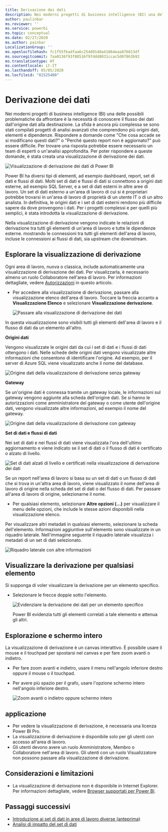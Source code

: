 ```yaml
---
title: Derivazione dei dati
description: Nei moderni progetti di business intelligence (BI) una delle principali problematiche affrontate da molti clienti è la necessità di conoscere il flusso dei dati dall'origine dati alla destinazione.
author: paulinbar
ms.reviewer: ''
ms.service: powerbi
ms.topic: conceptual
ms.date: 02/27/2020
ms.author: painbar
LocalizationGroup: ''
ms.openlocfilehash: fc1f55fbadfaa6c25dd9140a41064eaa876013df
ms.sourcegitcommit: 7aa0136f93f88516f97ddd8031ccac5d07863b92
ms.translationtype: HT
ms.contentlocale: it-IT
ms.lasthandoff: 05/05/2020
ms.locfileid: "81525400"
---
```

# <a name="data-lineage"></a>Derivazione dei dati
Nei moderni progetti di business intelligence (BI) una delle possibili problematiche da affrontare è la necessità di conoscere il flusso dei dati dall'origine dati alla destinazione. La sfida è ancora più complessa se sono stati compilati progetti di analisi avanzati che comprendono più origini dati, elementi e dipendenze. Rispondere a domande come "Che cosa accade se si modificano questi dati?" o "Perché questo report non è aggiornato?" può essere difficile. Per trovare una risposta potrebbe essere necessario un team di esperti o un'analisi approfondita. Per poter rispondere a queste domande, è stata creata una visualizzazione di derivazione dei dati.

![Visualizzazione di derivazione dei dati di Power BI](media/service-data-lineage/service-data-lineage-view.png)
 
Power BI ha diversi tipi di elementi, ad esempio dashboard, report, set di dati e flussi di dati. Molti set di dati e flussi di dati si connettono a origini dati esterne, ad esempio SQL Server, e a set di dati esterni in altre aree di lavoro. Un set di dati esterno a un'area di lavoro di cui si è proprietari potrebbe trovarsi in un'area di lavoro di proprietà di un utente IT o di un altro analista. In definitiva, le origini dati e i set di dati esterni rendono più difficile sapere da dove provengono i dati. Per i progetti complessi e per quelli più semplici, è stata introdotta la visualizzazione di derivazione.

Nella visualizzazione di derivazione vengono indicate le relazioni di derivazione tra tutti gli elementi di un'area di lavoro e tutte le dipendenze esterne. mostrando le connessioni tra tutti gli elementi dell'area di lavoro, incluse le connessioni ai flussi di dati, sia upstream che downstream.

## <a name="explore-lineage-view"></a>Esplorare la visualizzazione di derivazione

Ogni area di lavoro, nuova o classica, include automaticamente una visualizzazione di derivazione dei dati. Per visualizzarla, è necessario almeno un ruolo Collaboratore nell'area di lavoro. Per informazioni dettagliate, vedere [Autorizzazioni](#permissions) in questo articolo.

* Per accedere alla visualizzazione di derivazione, passare alla visualizzazione elenco dell'area di lavoro. Toccare la freccia accanto a **Visualizzazione Elenco** e selezionare **Visualizzazione derivazione**.

   ![Passare alla visualizzazione di derivazione dei dati](media/service-data-lineage/service-data-lineage-view-select.png)

In questa visualizzazione sono visibili tutti gli elementi dell'area di lavoro e il flusso di dati da un elemento all'altro.

**Origini dati**

Vengono visualizzate le origini dati da cui i set di dati e i flussi di dati ottengono i dati. Nelle schede delle origini dati vengono visualizzate altre informazioni che consentono di identificare l'origine. Ad esempio, per il server di Azure SQL viene visualizzato anche il nome del database.

![Origine dati della visualizzazione di derivazione senza gateway](media/service-data-lineage/service-data-lineage-data-source-card.png)
 
**Gateway**

Se un'origine dati è connessa tramite un gateway locale, le informazioni sul gateway vengono aggiunte alla scheda dell'origine dati. Se si hanno le autorizzazioni come amministratore del gateway o come utente dell'origine dati, vengono visualizzate altre informazioni, ad esempio il nome del gateway.

![Origine dati della visualizzazione di derivazione con gateway](media/service-data-lineage/service-data-lineage-data-gateway-card.png)

**Set di dati e flussi di dati**
 
Nei set di dati e nei flussi di dati viene visualizzata l'ora dell'ultimo aggiornamento e viene indicato se il set di dati o il flusso di dati è certificato o alzato di livello.

![Set di dati alzati di livello e certificati nella visualizzazione di derivazione dei dati](media/service-data-lineage/service-data-lineage-promoted-certified.png)
 
Se un report nell'area di lavoro si basa su un set di dati o un flusso di dati che si trova in un'altra area di lavoro, viene visualizzato il nome dell'area di lavoro di origine nella scheda del set di dati o del flusso di dati. Per passare all'area di lavoro di origine, selezionarne il nome.

* Per qualsiasi elemento, selezionare **Altre opzioni (...)** per visualizzare il menu delle opzioni, che include le stesse azioni disponibili nella visualizzazione elenco.

Per visualizzare altri metadati in qualsiasi elemento, selezionare la scheda dell'elemento. Informazioni aggiuntive sull'elemento sono visualizzate in un riquadro laterale. Nell'immagine seguente il riquadro laterale visualizza i metadati di un set di dati selezionato.

![Riquadro laterale con altre informazioni](media/service-data-lineage/service-data-lineage-side-pane.png)
 
## <a name="show-lineage-for-any-artifact"></a>Visualizzare la derivazione per qualsiasi elemento 

Si supponga di voler visualizzare la derivazione per un elemento specifico.

* Selezionare le frecce doppie sotto l'elemento.

   ![Evidenziare la derivazione dei dati per un elemento specifico](media/service-data-lineage/service-data-lineage-specific-artifact.png)

   Power BI evidenzia tutti gli elementi correlati a tale elemento e attenua gli altri. 

## <a name="navigation-and-full-screen"></a>Esplorazione e schermo intero 

La visualizzazione di derivazione è un canvas interattivo. È possibile usare il mouse e il touchpad per spostarsi nel canvas e per fare zoom avanti o indietro.

* Per fare zoom avanti e indietro, usare il menu nell'angolo inferiore destro oppure il mouse o il touchpad.
* Per avere più spazio per il grafo, usare l'opzione schermo intero nell'angolo inferiore destro. 

    ![Zoom avanti o indietro oppure schermo intero](media/service-data-lineage/service-data-lineage-zoom.png)

## <a name="permissions"></a>applicazione

* Per vedere la visualizzazione di derivazione, è necessaria una licenza Power BI Pro.
* La visualizzazione di derivazione è disponibile solo per gli utenti con accesso all'area di lavoro.
* Gli utenti devono avere un ruolo Amministratore, Membro o Collaboratore nell'area di lavoro. Gli utenti con un ruolo Visualizzatore non possono passare alla visualizzazione di derivazione.


## <a name="considerations-and-limitations"></a>Considerazioni e limitazioni

- La visualizzazione di derivazione non è disponibile in Internet Explorer. Per informazioni dettagliate, vedere [Browser supportati per Power BI](../power-bi-browsers.md).

## <a name="next-steps"></a>Passaggi successivi

* [Introduzione ai set di dati in aree di lavoro diverse (anteprima)](../service-datasets-across-workspaces.md)
* [Analisi di impatto del set di dati](service-dataset-impact-analysis.md)
